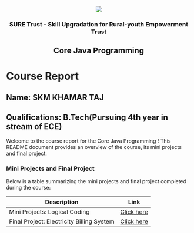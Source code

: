 <!-- PROJECT LOGO -->
<br />

<div align="center">
   <img src='https://user-images.githubusercontent.com/73131499/166115643-d3187f47-d38f-41b2-ae42-5ecbbc60de14.png' />


<h3 align="center">SURE Trust - Skill Upgradation for Rural-youth Empowerment Trust</h3>
  <h2> Core Java Programming </h2>
</div>

# Course Report

## Name: SKM KHAMAR TAJ

## Qualifications: B.Tech(Pursuing 4th year in stream of ECE)

Welcome to the course report for the Core Java Programming ! This README document provides an overview of the course, its mini projects and final project.

### Mini Projects and Final Project

Below is a table summarizing the mini projects and final project completed during the course:

| Description                               | Link                                    |
|-------------------------------------------|-----------------------------------------|
| Mini Projects: Logical Coding                 | [Click here](https://github.com/sure-trust/G13_JAVA/tree/main/Mini%20Projects/Khamar%20Tej)                        |
| Final Project: Electricity Billing System     | [Click here](https://github.com/sure-trust/G13_JAVA/tree/main/Final%20Capstone%20Project/Khamar%20Taj)                        |
